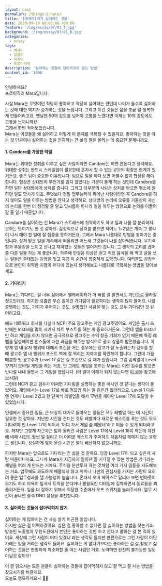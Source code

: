 ```yaml
---
layout: post
permalink: /things-I-hate/
title: '[에세이]내가 싫어하는 것들'
date: 2020-09-19 00:00:00 +09:00
feature: '/img/essay/07/01_T.jpg'
background: '/img/essay/07/01_B.jpg'
categories:
  - essay
tags:
  - 에세이
  - 일잘러
  - 마케터
  - 프로이직러
description: '싫어하는 것들에 잡아먹히지 않는 방법'
content_id: '1006'
---
```


안녕하세요?<br>프로이직러 Mara입니다. 

사실 Mara는 무엇이던 적당히 좋아하고 적당히 싫어하는 편인데 나이가 들수록 싫어하는 것에 대한 역치가 증가하는 것을 느낍니다. 그리고 이런 것들은 삶을 조금 덜 행복하게 만들더라고요. 옛날엔 50의 강도를 넘어야 고통을 느꼈다면 이제는 10의 강도에도 고통을 느끼니까요. <br>그래서 한번 적어보았습니다. <br>
Mara는 이것들을 왜 싫어하고 어떻게 이 문제를 극복할 수 있을까요. 좋아하는 것을 아는 것 만큼이나 싫어하는 것을 인지하는 건 삶의 질을 올리는 데 중요한 문제니까요. 

#### 1. Candore를 가장한 막말

Mara는 위대한 성취를 이루고 싶은 사람이라면 Candore는 하면 안된다고 생각해요. 위대한 성취는 반드시 스케일업이 필요한데 혼자서 할 수 있는 규모의 확장은 한계가 있거든요. 좋은 팀이 중요한 이유입니다. 팀으로 일을 하다 보면 어쩔수 없이 협상을 해야 합니다. 협상은 상대방이 무언가를 잃지 않았다는 기분이 들게 하는 것인데 Candore를 하면 일단 상대방에게 상처를 줍니다. 그리고 대부분의 사람은 상처를 받으면 평소에 잘하던 일도 망치게 되죠. 무엇보다 정말 업무능력이 뛰어난 사람이라면 꼭 Candore를 하지 않아도 일을 이루는 방법을 안다고 생각해요. 상대방의 논리에 오류를 거울삼아 자신의 논리를 한번 더 점검할 줄 알고 입씨름이 아니라 일을 이루는 방향으로 논의를 이끌어 갈 줄 알기 때문입니다. <br>

Candore를 싫어하는 건 Mara가 스트레스에 취약하기도 하고 일과 나를 잘 분리하지 못하는 탓이기도 한 것 같아요. 감정적으로 상처를 받으면 적어도 1~2일은 계속 그 생각이 나서 해야 할 일에 잘 집중을 못하거든요. 그래서 Mara 나름대로 방법을 찾아가는 중입니다. 상처 받은 일을 계속해서 떠올리면 어느새 그것들이 나를 잡아먹습니다. 무기력함과 우울감을 느끼고 신나고 재미있는 것들은 멀어져만 갑니다. 그 생각의 고리를 끊어줄 다른 일을 하는 게 좋습니다. 하루에 만걸음 이상은 걷고 직접 음식을 해 먹고 글을 쓰는 일들은 쓸데없는 감정을 잊고 지금 이 순간에 집중하게 도와줍니다. 여러분도 감정적으로 본인이 취약한 지점이 어디에 있는지 생각해보고 나름대로 극복하는 방법을 찾아보세요. 

#### 2. 기다리기

Mara는 기다리는 걸 너무 싫어해서 엘레베이터가 더 빠를 걸 알면서도 계단으로 올라갈 정도인데요. 하지만 요즘은 무슨 일이건 기다림이 필요하다는 생각이 많이 들어요. 나를 증명하는 것도, 기회가 주어지는 것도, 실망했던 사람을 잊는 것도 모두 기다림인 것 같더라고요. <br>

애드 네트워크 회사를 다닐때 NCPI 주요 광고주는 게임 광고주였어요. 게임은 출시 초반에는 Install을 많이 시켜서 차트 부스트를 하는 게 중요하거든요. 그런데 앱을 Install만 하고 게임을 하지 않으면 궁극적으로 광고주는 수익 창출 기회가 없기 때문에 특정 레벨을 달성해야만 인스톨에 대한 과금을 해주는 방식으로 광고 상품이 발전했습니다. 이렇게 앱 내 유저 행위에 대해서 조건을 거는 경우에는 광고가 잘 노출되는지 검수를 할 때 광고주 앱 내 행위가 포스트 백에 잘 찍히는 지까지를 확인해야 합니다. 그런데 가끔 매콤한 맛 광고주가 Level 17 같은 걸 조건으로 걸 때가 있습니다. 그럼 꼼짝없이 Level 17까지 모바일 게임을 하는 거죠. 안 그래도 게임을 못하는 Mara는 이런 검수를 맡으면 반나절 내내 울면서 그 게임을 했답니다. (이 말이 이해가 되지 않는다면 [이 글](https://mara.kim/marketing-cheat-key-2-publisher-attributiontool-Advertiser/)을 참고해보시길)<br>그런데 NCPI 광고 검수가 어쩌면 기다림을 설명하는 좋은 예시인 것 같다는 생각이 들었어요. 게임에서는 Level 17로 바로 점프업 하는 일 같은건 없더라고요. Level 1 다음엔 언제나 Level 2였고 한 단계씩 레벨업을 해서 17번을 깨야만 Level 17에 도달할 수 있었습니다. <br>

인생에서 중요한 일들, 큰 보상이 대가로 돌아오는 일들은 모두 레벨업 하는 데 시간이 필요한 것 같아요. 지난한 시간을 견디는 것도 레벨마다 새로운 퀘스트를 푸는 것도 모두 기다려야 만 Level 17이 되어서 '어디 가서 게임 좀 해봤네'라고 떠들 수 있게 되더라고요. 하지만 그렇게 차근차근 밟아 올라간 사람은 Level 17에서 Level 18이 되는데 이전에 비해 시간도 훨씬 덜 걸리고 더 어려운 퀘스트가 주어져도 처음처럼 헤매지 않는 요령도 생깁니다. 성실하게 쌓아 올린 시간은 절대 배신하지 않으니까요. <br>

하지만 Mara는 앞으로도 기다리는 건 싫을 것 같아요. 당장 Level 17이 되고 싶은게 사람 마음이니까요. 그나마 Mara가 지금까지 알아낸 잘 기다릴 수 있는 방법은 기다리는 채널을 여러 개 만드는 거예요. 주식을 분산투자 하는 것처럼 여러 가지 일들을 시도해보는 거죠. 업무에도 과도하게 매몰되지 않고 취미나 나만의 관심사를 가지는 사람이 오히려 좋은 업무성과를 낼 가능성이 높습니다. 혼자서 오버 페이스로 달리다 보면 번아웃이 오기도 하고 의욕이 앞서서 트릭을 쓴다거나 불필요한 디테일에 집착하면서 동료들을 괴롭히거든요. 일을 더 잘하기 위해서 적당한 수준에서 오프 스위치를 눌러주세요. 업무 시간이 끝나면 슬랙 DND 설정을 추천합니다.  

#### 3. 싫어하는 것들에 잡아먹히지 않기

싫어하는 게 많아지는 건 사실 살기 피곤한 일입니다.<br>하지만 싫은 걸 어떡하겠어요. 싫은 걸 좋아할 수 없다면 잘 싫어하는 방법을 찾는거죠. 방송인 노홍철이 무한도전에서 본인은 좋아하는 것만 하고 산다고 말하는 걸 본 적이 있어요. 세상에 그런 사람이 어디 있겠냐 라는 생각도 들지만 한편으로는 그런 사람이 어딘가에는 있을 거라는 생각도 들어요. 싫어하는 게 없다기보다는 좋아하는 걸 잘 찾았고 싫어하는 것들은 현명하게 최소화할 줄 아는 사람인 거죠. 노력하면 완전히 불가능한 일도 아닐것 같아요!<br>

이 글 읽으시는 모든 분들이 싫어하는 것들에 잡아먹히지 않고 잘 먹고 잘 사는 방법을 찾으시기를 바랄게요. <br>
오늘도 행복하세요~! 🙋‍♀️ 